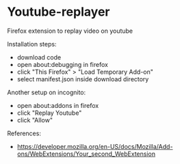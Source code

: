 # Youtube-replayer
Firefox extension to replay video on youtube

Installation steps:
- download code
- open about:debugging in firefox
- click "This Firefox" > "Load Temporary Add-on"
- select manifest.json inside download directory  

Another setup on incognito:
- open about:addons in firefox
- click "Replay Youtube"
- click "Allow"

References:
- https://developer.mozilla.org/en-US/docs/Mozilla/Add-ons/WebExtensions/Your_second_WebExtension

